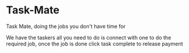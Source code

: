 # Task-Mate
Task Mate, doing the jobs you don't have time for

We have the taskers all you need to do is connect with one to do the required job, once the job is done click task complete to release payment
